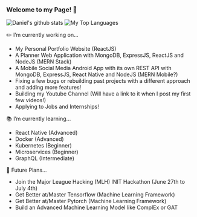 ### Welcome to my Page! 👋
![Daniel's github stats](https://github-readme-stats.vercel.app/api?username=DNofulla&count_private=true)
![My Top Languages](https://github-readme-stats.vercel.app/api/top-langs/?username=DNofulla&layout=compact&count_private=true&langs_count=10)

✏️ I’m currently working on...
  - My Personal Portfolio Website (ReactJS)
  - A Planner Web Application with MongoDB, ExpressJS, ReactJS and NodeJS (MERN Stack) 
  - A Mobile Social Media Android App with its own REST API with MongoDB, ExpressJS, React Native and NodeJS (MERN Mobile?)
  - Fixing a few bugs or rebuilding past projects with a different approach and adding more features!
  - Building my Youtube Channel (Will have a link to it when I post my first few videos!)
  - Applying to Jobs and Internships!

📚 I’m currently learning... 
  - React Native (Advanced)
  - Docker (Advanced)
  - Kubernetes (Beginner)
  - Microservices (Beginner)
  - GraphQL (Intermediate)

📆 Future Plans...
  - Join the Major League Hacking (MLH) INIT Hackathon (June 27th to July 4th)
  - Get Better at/Master Tensorflow (Machine Learning Framework)
  - Get Better at/Master Pytorch (Machine Learning Framework)
  - Build an Advanced Machine Learning Model like ComplEx or GAT
